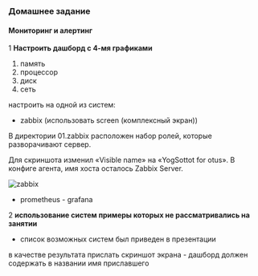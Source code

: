 ### Домашнее задание
#### Мониторинг и алертинг

1 **Настроить дашборд с 4-мя графиками**  
1) память  
2) процессор  
3) диск  
4) сеть  

настроить на одной из систем:  

- zabbix (использовать screen (комплексный экран))  

В директории 01.zabbix расположен набор ролей, которые разворачивают сервер.

Для скриншота изменил «Visible name» на «YogSottot for otus». В конфиге агента, имя хоста осталось Zabbix Server.  

![zabbix](https://i.imgur.com/VNQNLbB.jpg)

- prometheus - grafana  

2 **использование систем примеры которых не рассматривались на занятии**  

- список возможных систем был приведен в презентации  

в качестве результата прислать скриншот экрана - дашборд должен содержать в названии имя приславшего  

